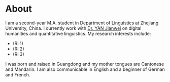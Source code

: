 # About
I am a second-year M.A. student in Department of Linguistics at Zhejiang University, China. I currently work with [Dr. YAN Jianwei](https://www.researchgate.net/profile/Jianwei-Yan-3) on digital humanities and quantitative linguistics. My research interests include:
- (RI 1)
- (RI 2)
- (RI 3)

I was born and raised in Guangdong and my mother tongues are Cantonese and Mandarin. I am also communicable in English and a beginner of German and French.